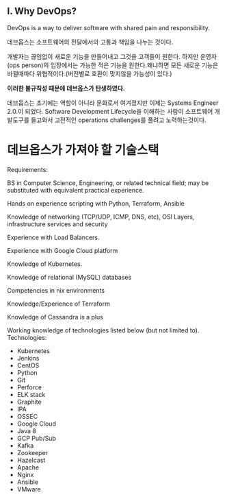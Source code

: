 ## I. Why DevOps?

DevOps is a way to deliver software with shared pain and responsibility.

데브옵스는 소프트웨어의 전달에서의 고통과 책임을 나누는 것이다.

개발자는 끊임없이 새로운 기능을 만들어내고 그것을 고객들이 원한다.
하지만 운영자 (ops person)의 입장에서는 가능한 적은 기능을 원한다.왜냐하면 모든 새로운 기능은 바뀔때마다 위협적이다.(버전별로 호환이 맞지않을 가능성이 있다.)


**이러한 불규칙성 때문에 데브옵스가 탄생하였다.**

데브옵스는 초기에는 역할이 아니라 문화로서 여겨졌지만 이제는 Systems Engineer 2.0.이 되었다.
Software Development Lifecycle을 이해하는 사람이 소프트웨어 개발도구를 들고와서 고전적인
operations challenges를 풀려고 노력하는것이다.


# 데브옵스가 가져야 할 기술스택

Requirements:

BS in Computer Science, Engineering, or related technical field; may be substituted with equivalent practical experience.

Hands on experience scripting with Python, Terraform, Ansible

Knowledge of networking (TCP/UDP, ICMP, DNS, etc), OSI Layers, infrastructure services and security

Experience with Load Balancers.

Experience with Google Cloud platform

Knowledge of Kubernetes.

Knowledge of relational (MySQL) databases

Competencies in nix environments

Knowledge/Experience of Terraform

Knowledge of Cassandra is a plus

Working knowledge of technologies listed below (but not limited to).
Technologies:

 - Kubernetes
 - Jenkins
 - CentOS
 - Python
 - Git
 - Perforce
 - ELK stack
 - Graphite
 - IPA
 - OSSEC
 - Google Cloud
 - Java 8
 - GCP Pub/Sub
 - Kafka
 - Zookeeper
 - Hazelcast
 - Apache
 - Nginx
 - Ansible
 - VMware
